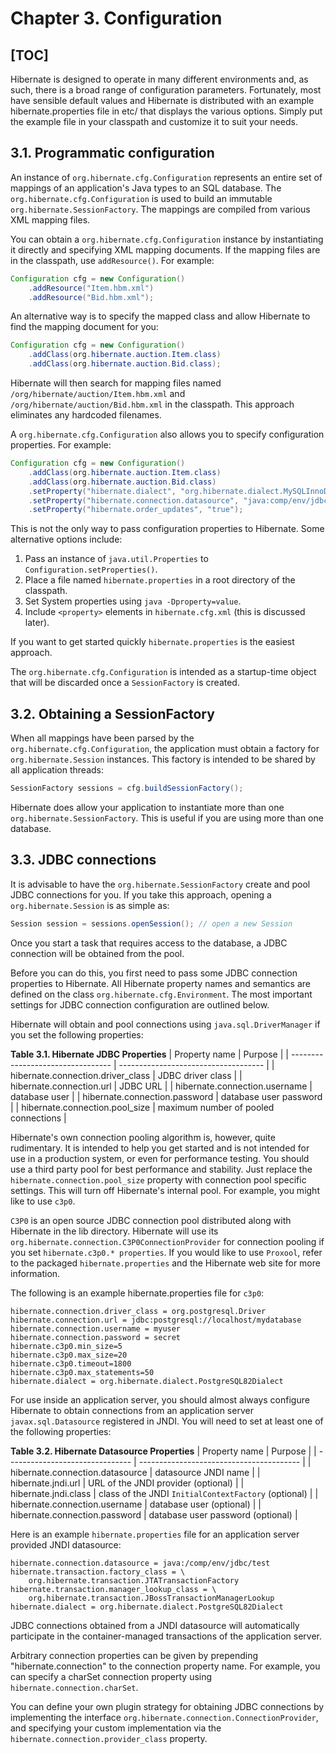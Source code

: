 # Chapter 3. Configuration
[TOC]
---

Hibernate is designed to operate in many different environments and, as such, there is a broad range of configuration parameters. Fortunately, most have sensible default values and Hibernate is distributed with an example hibernate.properties file in etc/ that displays the various options. Simply put the example file in your classpath and customize it to suit your needs.

## 3.1. Programmatic configuration

An instance of `org.hibernate.cfg.Configuration` represents an entire set of mappings of an application's Java types to an SQL database. The `org.hibernate.cfg.Configuration` is used to build an immutable `org.hibernate.SessionFactory`. The mappings are compiled from various XML mapping files.

You can obtain a `org.hibernate.cfg.Configuration` instance by instantiating it directly and specifying XML mapping documents. If the mapping files are in the classpath, use `addResource()`. For example:
```java
Configuration cfg = new Configuration()
    .addResource("Item.hbm.xml")
    .addResource("Bid.hbm.xml");
```
An alternative way is to specify the mapped class and allow Hibernate to find the mapping document for you:
```java
Configuration cfg = new Configuration()
    .addClass(org.hibernate.auction.Item.class)
    .addClass(org.hibernate.auction.Bid.class);
```
Hibernate will then search for mapping files named `/org/hibernate/auction/Item.hbm.xml` and `/org/hibernate/auction/Bid.hbm.xml` in the classpath. This approach eliminates any hardcoded filenames.

A `org.hibernate.cfg.Configuration` also allows you to specify configuration properties. For example:
```java
Configuration cfg = new Configuration()
    .addClass(org.hibernate.auction.Item.class)
    .addClass(org.hibernate.auction.Bid.class)
    .setProperty("hibernate.dialect", "org.hibernate.dialect.MySQLInnoDBDialect")
    .setProperty("hibernate.connection.datasource", "java:comp/env/jdbc/test")
    .setProperty("hibernate.order_updates", "true");
```

This is not the only way to pass configuration properties to Hibernate. Some alternative options include:
1. Pass an instance of `java.util.Properties` to `Configuration.setProperties()`.
2. Place a file named `hibernate.properties` in a root directory of the classpath.
3. Set System properties using `java -Dproperty=value`.
4. Include `<property>` elements in `hibernate.cfg.xml` (this is discussed later).

If you want to get started quickly `hibernate.properties` is the easiest approach.

The `org.hibernate.cfg.Configuration` is intended as a startup-time object that will be discarded once a `SessionFactory` is created.

## 3.2. Obtaining a SessionFactory

When all mappings have been parsed by the `org.hibernate.cfg.Configuration`, the application must obtain a factory for `org.hibernate.Session` instances. This factory is intended to be shared by all application threads:
```java
SessionFactory sessions = cfg.buildSessionFactory();
```
Hibernate does allow your application to instantiate more than one `org.hibernate.SessionFactory`. This is useful if you are using more than one database.

## 3.3. JDBC connections

It is advisable to have the `org.hibernate.SessionFactory` create and pool JDBC connections for you. If you take this approach, opening a `org.hibernate.Session` is as simple as:
```java
Session session = sessions.openSession(); // open a new Session
```
Once you start a task that requires access to the database, a JDBC connection will be obtained from the pool.

Before you can do this, you first need to pass some JDBC connection properties to Hibernate. All Hibernate property names and semantics are defined on the class `org.hibernate.cfg.Environment`. The most important settings for JDBC connection configuration are outlined below.

Hibernate will obtain and pool connections using `java.sql.DriverManager` if you set the following properties:

**Table 3.1. Hibernate JDBC Properties**
| Property name                     | Purpose                              |
| --------------------------------- | ------------------------------------ |
| hibernate.connection.driver_class | JDBC driver class                    |
| hibernate.connection.url          | JDBC URL                             |
| hibernate.connection.username     | database user                        |
| hibernate.connection.password     | database user password               |
| hibernate.connection.pool_size    | maximum number of pooled connections |

Hibernate's own connection pooling algorithm is, however, quite rudimentary. It is intended to help you get started and is not intended for use in a production system, or even for performance testing. You should use a third party pool for best performance and stability. Just replace the `hibernate.connection.pool_size` property with connection pool specific settings. This will turn off Hibernate's internal pool. For example, you might like to use `c3p0`.

`C3P0` is an open source JDBC connection pool distributed along with Hibernate in the lib directory. Hibernate will use its `org.hibernate.connection.C3P0ConnectionProvider` for connection pooling if you set `hibernate.c3p0.* properties`. If you would like to use `Proxool`, refer to the packaged `hibernate.properties` and the Hibernate web site for more information.

The following is an example hibernate.properties file for `c3p0`:
```
hibernate.connection.driver_class = org.postgresql.Driver
hibernate.connection.url = jdbc:postgresql://localhost/mydatabase
hibernate.connection.username = myuser
hibernate.connection.password = secret
hibernate.c3p0.min_size=5
hibernate.c3p0.max_size=20
hibernate.c3p0.timeout=1800
hibernate.c3p0.max_statements=50
hibernate.dialect = org.hibernate.dialect.PostgreSQL82Dialect
```

For use inside an application server, you should almost always configure Hibernate to obtain connections from an application server `javax.sql.Datasource` registered in JNDI. You will need to set at least one of the following properties:

**Table 3.2. Hibernate Datasource Properties**
| Property name                   | Purpose                                  |
| ------------------------------- | ---------------------------------------- |
| hibernate.connection.datasource | datasource JNDI name                     |
| hibernate.jndi.url              | URL of the JNDI provider (optional)      |
| hibernate.jndi.class            | class of the JNDI `InitialContextFactory` (optional) |
| hibernate.connection.username   | database user (optional)                 |
| hibernate.connection.password   | database user password (optional)        |

Here is an example `hibernate.properties` file for an application server provided JNDI datasource:
```
hibernate.connection.datasource = java:/comp/env/jdbc/test
hibernate.transaction.factory_class = \
    org.hibernate.transaction.JTATransactionFactory
hibernate.transaction.manager_lookup_class = \
    org.hibernate.transaction.JBossTransactionManagerLookup
hibernate.dialect = org.hibernate.dialect.PostgreSQL82Dialect
```
JDBC connections obtained from a JNDI datasource will automatically participate in the container-managed transactions of the application server.

Arbitrary connection properties can be given by prepending "hibernate.connection" to the connection property name. For example, you can specify a charSet connection property using `hibernate.connection.charSet`.

You can define your own plugin strategy for obtaining JDBC connections by implementing the interface `org.hibernate.connection.ConnectionProvider`, and specifying your custom implementation via the `hibernate.connection.provider_class` property.
